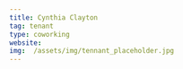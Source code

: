 ```yaml
---
title: Cynthia Clayton
tag: tenant
type: coworking
website: 
img:  /assets/img/tennant_placeholder.jpg
---
```



